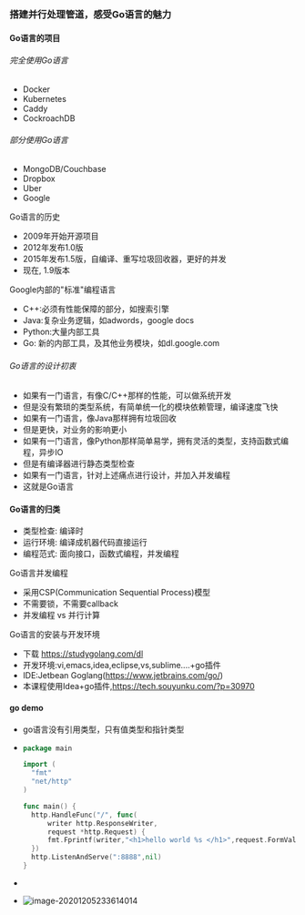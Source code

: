### 搭建并行处理管道，感受Go语言的魅力

#### Go语言的项目

###### 完全使用Go语言

- Docker
- Kubernetes
- Caddy
- CockroachDB

###### 部分使用Go语言

- MongoDB/Couchbase
- Dropbox
- Uber
- Google

Go语言的历史

- 2009年开始开源项目
- 2012年发布1.0版
- 2015年发布1.5版，自编译、重写垃圾回收器，更好的并发
- 现在, 1.9版本

Google内部的"标准"编程语言

- C++:必须有性能保障的部分，如搜索引擎
- Java:复杂业务逻辑，如adwords，google docs
- Python:大量内部工具
- Go: 新的内部工具，及其他业务模块，如dl.google.com

###### Go语言的设计初衷

- 如果有一门语言，有像C/C++那样的性能，可以做系统开发
- 但是没有繁琐的类型系统，有简单统一化的模块依赖管理，编译速度飞快
- 如果有一门语言，像Java那样拥有垃圾回收
- 但是更快，对业务的影响更小
- 如果有一门语言，像Python那样简单易学，拥有灵活的类型，支持函数式编程，异步IO
- 但是有编译器进行静态类型检查
- 如果有一门语言，针对上述痛点进行设计，并加入并发编程
- 这就是Go语言

#### Go语言的归类

- 类型检查: 编译时
- 运行环境: 编译成机器代码直接运行
- 编程范式: 面向接口，函数式编程，并发编程

Go语言并发编程

-  采用CSP(Communication Sequential Process)模型
- 不需要锁，不需要callback
- 并发编程 vs 并行计算

Go语言的安装与开发环境

- 下载 https://studygolang.com/dl
- 开发环境:vi,emacs,idea,eclipse,vs,sublime....+go插件
- IDE:Jetbean Goglang(https://www.jetbrains.com/go/)
- 本课程使用Idea+go插件,https://tech.souyunku.com/?p=30970

#### go demo

- go语言没有引用类型，只有值类型和指针类型

- ```go
  package main
  
  import (
  	"fmt"
  	"net/http"
  )
  
  func main() {
  	http.HandleFunc("/", func(
  		writer http.ResponseWriter,
  		request *http.Request) {
  		fmt.Fprintf(writer,"<h1>hello world %s </h1>",request.FormValue("name"))
  	})
  	http.ListenAndServe(":8888",nil)
  }
  ```

- 

- ![image-20201205233614014](/Users/joseph/WebstormProjects/web_notes/Golang/搭建并行处理管理Go.assets/image-20201205233614014.png)

